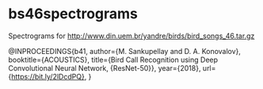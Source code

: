 # bs46spectrograms

Spectrograms for http://www.din.uem.br/yandre/birds/bird_songs_46.tar.gz

@INPROCEEDINGS{b41, 
author={M. Sankupellay and  D. A. Konovalov}, 
booktitle={ACOUSTICS}, 
title={Bird Call Recognition using Deep Convolutional Neural Network, {ResNet-50}}, 
year={2018},
url={https://bit.ly/2lDcdPQ},
}
